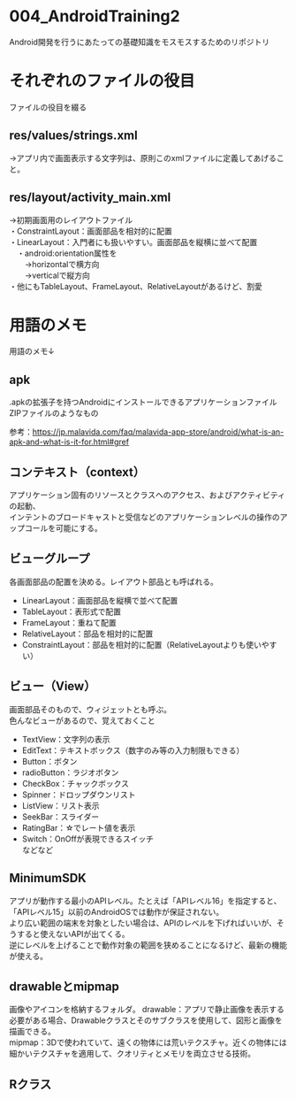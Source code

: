 # 004_AndroidTraining2
Android開発を行うにあたっての基礎知識をモスモスするためのリポジトリ

# それぞれのファイルの役目
ファイルの役目を綴る

## res/values/strings.xml
→アプリ内で画面表示する文字列は、原則このxmlファイルに定義してあげること。

## res/layout/activity_main.xml
→初期画面用のレイアウトファイル  
・ConstraintLayout：画面部品を相対的に配置  
・LinearLayout：入門者にも扱いやすい。画面部品を縦横に並べて配置  
　・android:orientation属性を  
　　→horizontalで横方向  
　　→verticalで縦方向  
・他にもTableLayout、FrameLayout、RelativeLayoutがあるけど、割愛
  
# 用語のメモ
用語のメモ↓

## apk  
.apkの拡張子を持つAndroidにインストールできるアプリケーションファイル  
ZIPファイルのようなもの  

参考：https://jp.malavida.com/faq/malavida-app-store/android/what-is-an-apk-and-what-is-it-for.html#gref  

## コンテキスト（context）  
アプリケーション固有のリソースとクラスへのアクセス、およびアクティビティの起動、  
インテントのブロードキャストと受信などのアプリケーションレベルの操作のアップコールを可能にする。

## ビューグループ
各画面部品の配置を決める。レイアウト部品とも呼ばれる。
* LinearLayout：画面部品を縦横で並べて配置
* TableLayout：表形式で配置
* FrameLayout：重ねて配置
* RelativeLayout：部品を相対的に配置
* ConstraintLayout：部品を相対的に配置（RelativeLayoutよりも使いやすい）

## ビュー（View）  
画面部品そのもので、ウィジェットとも呼ぶ。  
色んなビューがあるので、覚えておくこと  
* TextView：文字列の表示
* EditText：テキストボックス（数字のみ等の入力制限もできる）
* Button：ボタン
* radioButton：ラジオボタン
* CheckBox：チャックボックス
* Spinner：ドロップダウンリスト
* ListView：リスト表示
* SeekBar：スライダー
* RatingBar：☆でレート値を表示
* Switch：OnOffが表現できるスイッチ  
などなど  

## MinimumSDK  
アプリが動作する最小のAPIレベル。たとえば「APIレベル16」を指定すると、  
「APIレベル15」以前のAndroidOSでは動作が保証されない。  
より広い範囲の端末を対象としたい場合は、APIのレベルを下げればいいが、そうすると使えないAPIが出てくる。  
逆にレベルを上げることで動作対象の範囲を狭めることになるけど、最新の機能が使える。  

## drawableとmipmap
画像やアイコンを格納するフォルダ。
drawable：アプリで静止画像を表示する必要がある場合、Drawableクラスとそのサブクラスを使用して、図形と画像を描画できる。  
mipmap：3Dで使われていて、遠くの物体には荒いテクスチャ。近くの物体には細かいテクスチャを適用して、クオリティとメモリを両立させる技術。  

## Rクラス







